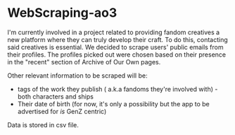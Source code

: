 # WebScraping-ao3
I'm currently involved in a project related to providing fandom creatives a new platform where they can truly develop their craft.
	To do this, contacting said creatives is essential. We decided to scrape users' public emails from their profiles.
	The profiles picked out were chosen based on their presence in the "recent" section of Archive of Our Own pages.

Other relevant information to be scraped will be:
  - tags of the work they publish ( a.k.a fandoms they're involved with) - both characters and ships
  - Their date of birth (for now, it's only a possibility but the app to be advertised for *is* GenZ centric)

Data is stored in csv file.
